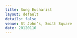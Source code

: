 ```yaml
---
title: Sung Eucharist
layout: default
details: false
venue: St John's, Smith Square
date: 20120110
---
```

